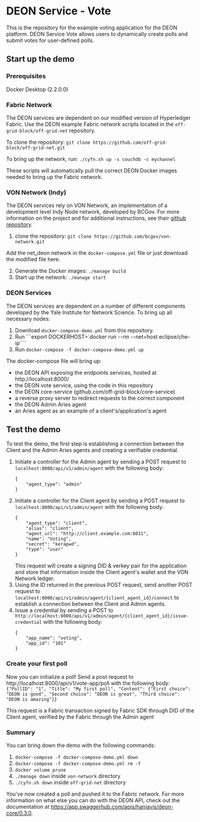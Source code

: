 
# DEON Service - Vote
This is the repository for the example voting application for the DEON platform. DEON Service Vote allows users to dynamically create polls and submit votes for user-defined polls.

## Start up the demo

### Prerequisites

Docker Desktop (2.2.0.0)

### Fabric Network
The DEON services are dependent on our modified version of Hyperledger Fabric. Use the DEON example Fabric network scripts located in the ```off-grid-block/off-grid-net``` repository. 

To clone the repository:
```git clone https://github.com/off-grid-block/off-grid-net.git```

To bring up the network, run:
```./cyfn.sh up -s couchdb -c mychannel```

These scripts will automatically pull the correct DEON Docker images needed to bring up the Fabric network. 

### VON Network (Indy)
The DEON services rely on VON Network, an implementation of a development level Indy Node network, developed by BCGov. For more information on the project and for additional instructions, see their [github repository](https://github.com/bcgov/von-network).

1. clone the repository: ```git clone https://github.com/bcgov/von-network.git```

Add the net_deon network in the ```docker-compose.yml``` file or just download the modified file here.

2. Generate the Docker images: ```./manage build```
3. Start up the network: ```./manage start```

### DEON Services
The DEON services are dependent on a number of different components developed by the Yale Institute for Network Science. To bring up all necessary nodes:
1. Download  ```docker-compose-demo.yml``` from this repository.
2. Run ```export DOCKERHOST=`docker run --rm --net=host eclipse/che-ip````
3. Run ```docker-compose -f docker-compose-demo.yml up```

The docker-compose file will bring up:
 - the DEON API exposing the endpoints services, hosted at http://localhost:8000/
-  the DEON vote service, using the code in this repository
 - the DEON core-service (github.com/off-grid-block/core-service)
 - a reverse proxy server to redirect requests to the correct component
 - the DEON Admin Aries agent
 - an Aries agent as an example of a client's/application's agent

## Test the demo

To test the demo, the first step is establishing a connection between the Client and the Admin Aries agents and creating a verifiable credential.
1. Initiate a controller for the Admin agent by sending a POST request to `localhost:8000/api/v1/admin/agent` with the following body:
    ```
    {
        "agent_type": "admin"
    }
    ```
2. Initiate a controller for the Client agent by sending a POST request to `localhost:8000/api/v1/admin/agent` with the following body:
    ```
    {
        "agent_type": "client",
        "alias": "client",
        "agent_url": "http://client.example.com:8031",
        "name": "Voting",
        "secret": "kerapwd",
        "type": "user"
    }
    ```
    This request will create a signing DID & verkey pair for the application and store that information inside the Client agent's wallet and the VON Network ledger.
3. Using the ID returned in the previous POST request, send another POST request to `localhost:8000/api/v1/admin/agent/{client_agent_id}/connect` to establish a connection between the Client and Admin agents.
4. Issue a credential by sending a POST to `http://localhost:8000/api/v1/admin/agent/{client_agent_id}/issue-credential` with the following body:
    ```
    {
        "app_name": "voting",
        "app_id": "101"
    }
    ```

### Create your first poll
Now you can initialize a poll! Send a post request to http://localhost:8000/api/v1/vote-app/poll with the following body: `{"PollID": "1", "Title": "My first poll", "Content": {"First choice": "DEON is good", "Second choice": "DEON is great", "Third choice": "DEON is amazing"}}`

This request is a Fabric transaction signed by Fabric SDK through DID of the Client agent, verified by the Fabric through the Admin agent

### Summary

You can bring down the demo with the following commands:
1. ```docker-compose -f docker-compose-demo.yml down```
2. ```docker-compose -f docker-compose-demo.yml rm -f```
3. ```docker volume prune```
4. ```./manage down``` inside ```von-network``` directory
5. ```./cyfn.sh down``` inside ```off-grid-net``` directory

You've now created a poll and pushed it to the Fabric network. For more information on what else you can do with the DEON API, check out the documentation at https://app.swaggerhub.com/apis/haniavis/deon-core/0.3.0.
